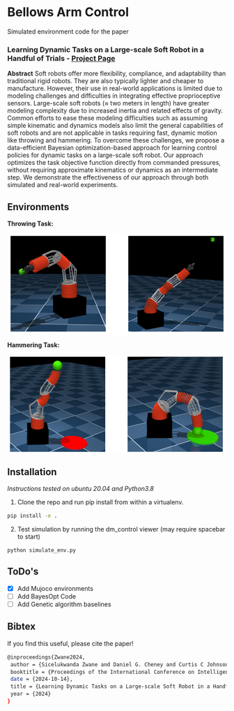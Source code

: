 # Bellows Arm Control

Simulated environment code for the paper  
### Learning Dynamic Tasks on a Large-scale Soft Robot in a Handful of Trials - [Project Page](https://sites.google.com/view/bayesoptsoftrobotcontrol)
**Abstract**
Soft robots offer more flexibility, compliance, and adaptability than traditional rigid robots. They are also typically lighter and cheaper to manufacture. However, their use in real-world applications is limited due to modeling challenges and difficulties in integrating effective proprioceptive sensors. Large-scale soft robots ($\approx$ two meters in length) have greater modeling complexity due to increased inertia and related effects of gravity. Common efforts to ease these modeling difficulties such as assuming simple kinematic and dynamics models also limit the general capabilities of soft robots and are not applicable in tasks requiring fast, dynamic motion like throwing and hammering. To overcome these challenges, we propose a data-efficient Bayesian optimization-based approach for learning control policies for dynamic tasks on a large-scale soft robot. Our approach optimizes the task objective function directly from commanded pressures, without requiring approximate kinematics or dynamics as an intermediate step. We demonstrate the effectiveness of our approach through both simulated and real-world experiments.

## Environments
**Throwing Task:**

<div align="center" style="display: flex; justify-content: center; align-items: flex-start;">

<img src="images/throw.png" alt="Image 1 description" style="max-width: 100%; height: auto;">
</div>

**Hammering Task:**

<div align="center" style="display: flex; justify-content: center; align-items: flex-start;">

<img src="images/hammer.png" alt="Image 1 description" style="max-width: 100%; height: auto;">
</div>

## Installation
*Instructions tested on ubuntu 20.04 and Python3.8*

1. Clone the repo and run pip install from within a virtualenv. 
```bash
pip install -e .
```
2. Test simulation by running the dm_control viewer (may require spacebar to start)
```
python simulate_env.py
```

## ToDo's

- [X] Add Mujoco environments
- [ ] Add BayesOpt Code
- [ ] Add Genetic algorithm baselines

## Bibtex
If you find this useful, please cite the paper!
```bash
@inproceedings{Zwane2024,
 author = {Sicelukwanda Zwane and Daniel G. Cheney and Curtis C Johnson and Yicheng Luo and Yasemin Bekiroglu and Marc Killpack and Marc P. Deisenroth},
 booktitle = {Proceedings of the International Conference on Intelligent Robots and Systems (IROS)},
 date = {2024-10-14},
 title = {Learning Dynamic Tasks on a Large-scale Soft Robot in a Handful of Trials},
 year = {2024}
}
```
